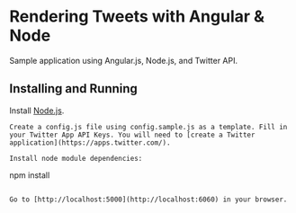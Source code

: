 Rendering Tweets with Angular & Node
===================

Sample application using Angular.js, Node.js, and Twitter API.


Installing and Running
----

Install [Node.js](http://nodejs.org/).


```
Create a config.js file using config.sample.js as a template. Fill in your Twitter App API Keys. You will need to [create a Twitter application](https://apps.twitter.com/).

Install node module dependencies:

```
npm install 
```

Go to [http://localhost:5000](http://localhost:6060) in your browser.
